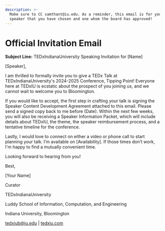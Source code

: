 ```yaml
---
description: >-
  Make sure to CC samthant@iu.edu. As a reminder, this email is for your final
  speaker that you have chosen and one whom the board has approved!
---
```


# Official Invitation Email

**Subject Line:** TEDxIndianaUniversity Speaking Invitation for \[Name] &#x20;

\[Speaker], &#x20;

I am thrilled to formally invite you to give a TEDx Talk at TEDxIndianaUniversity's 2024-2025 Conference, Tipping Point! Everyone here at TEDxIU is ecstatic about the prospect of you joining us, and we cannot wait to welcome you to Bloomington. &#x20;

If you would like to accept, the first step in crafting your talk is signing the Speaker Content Development Agreement attached to this email. Please send a signed copy back to me before (Date). Within the next few weeks, you will also be receiving a Speaker Information Packet, which will include details about TEDxIU, the theme, the speaker reimbursement process, and a tentative timeline for the conference. &#x20;

Lastly, I would love to connect on either a video or phone call to start planning your talk. I’m available on \[Availability]. If those times don’t work, I'm happy to find a mutually convenient time. &#x20;

Looking forward to hearing from you! &#x20;

Best, &#x20;

\[Your Name] &#x20;

Curator &#x20;

TEDxIndianaUniversity &#x20;

Luddy School of Information, Computation, and Engineering &#x20;

Indiana University, Bloomington &#x20;

[tedxiub@iu.edu](mailto:tedxiub@iu.edu) | [tedxiu.com](https://nam12.safelinks.protection.outlook.com/?url=http%3A%2F%2Ftedxiu.com%2F\&data=05%7C02%7Csamthant%40iu.edu%7C287d8020e4f04a84c94608dc524bac6b%7C1113be34aed14d00ab4bcdd02510be91%7C0%7C0%7C638475732160931589%7CUnknown%7CTWFpbGZsb3d8eyJWIjoiMC4wLjAwMDAiLCJQIjoiV2luMzIiLCJBTiI6Ik1haWwiLCJXVCI6Mn0%3D%7C0%7C%7C%7C\&sdata=jHACCULi5jqz%2BlsqFo%2Bz%2F9A36hVv%2FG4DDnGQ4zdu4wg%3D\&reserved=0)&#x20;

&#x20;
